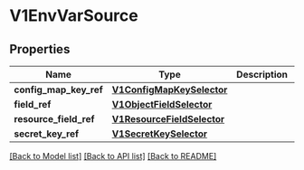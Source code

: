 # V1EnvVarSource

## Properties
Name | Type | Description | Notes
------------ | ------------- | ------------- | -------------
**config_map_key_ref** | [**V1ConfigMapKeySelector**](V1ConfigMapKeySelector.md) |  | [optional] 
**field_ref** | [**V1ObjectFieldSelector**](V1ObjectFieldSelector.md) |  | [optional] 
**resource_field_ref** | [**V1ResourceFieldSelector**](V1ResourceFieldSelector.md) |  | [optional] 
**secret_key_ref** | [**V1SecretKeySelector**](V1SecretKeySelector.md) |  | [optional] 

[[Back to Model list]](../README.md#documentation-for-models) [[Back to API list]](../README.md#documentation-for-api-endpoints) [[Back to README]](../README.md)


